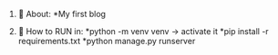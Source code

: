 1) 🗿 About:
  *My first blog

2) 🗿 How to RUN in:
  *python -m venv venv -> activate it
  *pip install -r requirements.txt
  *python manage.py runserver
